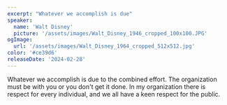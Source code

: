 ```yaml
---
excerpt: "Whatever we accomplish is due"
speaker:
  name: 'Walt Disney'
  picture: '/assets/images/Walt_Disney_1946_cropped_100x100.JPG'
ogImage:
  url: '/assets/images/Walt_Disney_1964_cropped_512x512.jpg'
color: '#ce39d6'
releaseDate: '2024-02-28'
---
```

Whatever we accomplish is due to the combined effort. The organization must be with you or you don't get it done. In my organization there is respect for every individual, and we all have a keen respect for the public.
